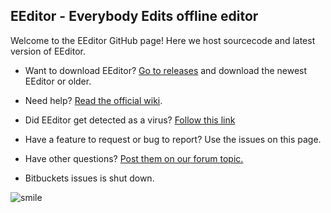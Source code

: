 ## EEditor - Everybody Edits offline editor  
   
Welcome to the EEditor GitHub page! Here we host sourcecode and latest version of EEditor.
  
* Want to download EEditor? [Go to releases](https://github.com/capasha/EEditor-/releases) and download the newest EEditor or older.  
* Need help? [Read the official wiki](https://github.com/capasha/EEditor-/wiki).
* Did EEditor get detected as a virus? [Follow this link](https://github.com/capasha/EEditor-/wiki/Virus-Detection)
* Have a feature to request or bug to report? Use the issues on this page.
* Have other questions? [Post them on our forum topic.](https://forums.everybodyedits.com/viewtopic.php?id=32502) 
 
* Bitbuckets issues is shut down.

![smile](https://i.imgur.com/RHiiC0q.png)
